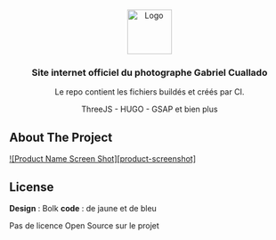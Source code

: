 <!-- PROJECT LOGO -->
<br />
<p align="center">
  <a href="https://github.com/github_username/repo_name">
    <img src="https://www.notion.so/image/https%3A%2F%2Fs3-us-west-2.amazonaws.com%2Fsecure.notion-static.com%2Ff4290c78-8fa3-43dd-88b0-48b3c3a2d54f%2FFAVICON.png?table=block&id=7881eef1-b1b0-40e8-9b47-6a3049c11847&width=250&userId=1fa28ab1-006e-40e3-9651-528ab6e2bf73&cache=v2" alt="Logo" width="80" height="80">
  </a>

  <h3 align="center">Site internet officiel du photographe Gabriel Cuallado</h3>
  <p align="center">Le repo contient les fichiers buildés et créés par CI.</p>
  <p align="center">ThreeJS - HUGO - GSAP et bien plus</p>
</p>



<!-- ABOUT THE PROJECT -->
## About The Project

[![Product Name Screen Shot][product-screenshot]](https://media-exp1.licdn.com/dms/image/C4D2DAQHY7RLmkjl7Ag/profile-treasury-image-shrink_1280_1280/0/1611344143292?e=1612634400&v=beta&t=PKUwZrPdatVB3ftt_i9TSYdrRO7EvBz6SQ4kV03UwE8)



<!-- LICENSE -->
## License
**Design** : Bolk
**code** : de jaune et de bleu

Pas de licence Open Source sur le projet
